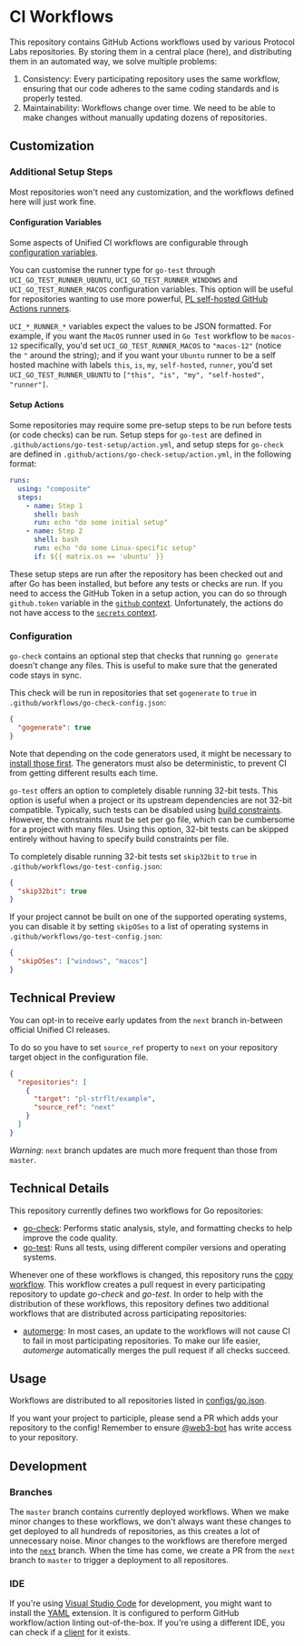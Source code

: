 # CI Workflows

This repository contains GitHub Actions workflows used by various Protocol Labs repositories.
By storing them in a central place (here), and distributing them in an automated way, we solve multiple problems:
1. Consistency: Every participating repository uses the same workflow, ensuring that our code adheres to the same coding standards and is properly tested.
2. Maintainability: Workflows change over time. We need to be able to make changes without manually updating dozens of repositories.

## Customization

### Additional Setup Steps

Most repositories won't need any customization, and the workflows defined here will just work fine.

#### Configuration Variables

Some aspects of Unified CI workflows are configurable through [configuration variables](https://docs.github.com/en/actions/learn-github-actions/variables#creating-configuration-variables-for-a-repository).

You can customise the runner type for `go-test` through `UCI_GO_TEST_RUNNER_UBUNTU`, `UCI_GO_TEST_RUNNER_WINDOWS` and `UCI_GO_TEST_RUNNER_MACOS` configuration variables. This option will be useful for repositories wanting to use more powerful, [PL self-hosted GitHub Actions runners](https://github.com/pl-strflt/tf-aws-gh-runner).

`UCI_*_RUNNER_*` variables expect the values to be JSON formatted. For example, if you want the `MacOS` runner used in `Go Test` workflow to be `macos-12` specifically, you'd set `UCI_GO_TEST_RUNNER_MACOS` to `"macos-12"` (notice the `"` around the string); and if you want your `Ubuntu` runner to be a self hosted machine with labels `this`, `is`, `my`, `self-hosted`, `runner`, you'd set `UCI_GO_TEST_RUNNER_UBUNTU` to `["this", "is", "my", "self-hosted", "runner"]`.

#### Setup Actions

Some repositories may require some pre-setup steps to be run before tests (or code checks) can be run. Setup steps for `go-test` are defined in `.github/actions/go-test-setup/action.yml`, and setup steps for `go-check` are defined in `.github/actions/go-check-setup/action.yml`, in the following format:

```yml
runs:
  using: "composite"
  steps:
    - name: Step 1
      shell: bash
      run: echo "do some initial setup"
    - name: Step 2
      shell: bash
      run: echo "do some Linux-specific setup"
      if: ${{ matrix.os == 'ubuntu' }}
```

These setup steps are run after the repository has been checked out and after Go has been installed, but before any tests or checks are run.
If you need to access the GitHub Token in a setup action, you can do so through `github.token` variable in the [`github` context](https://docs.github.com/en/actions/learn-github-actions/contexts#github-context). Unfortunately, the actions do not have access to the [`secrets` context](https://docs.github.com/en/actions/learn-github-actions/contexts#secrets-context).

### Configuration

`go-check` contains an optional step that checks that running `go generate` doesn't change any files.
This is useful to make sure that the generated code stays in sync.

This check will be run in repositories that set `gogenerate` to `true` in `.github/workflows/go-check-config.json`:
```json
{
  "gogenerate": true
}
```

Note that depending on the code generators used, it might be necessary to [install those first](#additional-setup-steps).
The generators must also be deterministic, to prevent CI from getting different results each time.

`go-test` offers an option to completely disable running 32-bit tests.
This option is useful when a project or its upstream dependencies are not 32-bit compatible.
Typically, such tests can be disabled using [build constraints](https://pkg.go.dev/cmd/go#hdr-Build_constraints).
However, the constraints must be set per go file, which can be cumbersome for a project with many files.
Using this option, 32-bit tests can be skipped entirely without having to specify build constraints per file.

To completely disable running 32-bit tests set `skip32bit` to `true` in `.github/workflows/go-test-config.json`:
```json
{
  "skip32bit": true
}
```

If your project cannot be built on one of the supported operating systems, you can disable it by setting `skipOSes` to a list of operating systems in `.github/workflows/go-test-config.json`:
```json
{
  "skipOSes": ["windows", "macos"]
}
```

## Technical Preview

You can opt-in to receive early updates from the `next` branch in-between official Unified CI releases.

To do so you have to set `source_ref` property to `next` on your repository target object in the configuration file.
```json
{
  "repositories": [
    {
      "target": "pl-strflt/example",
      "source_ref": "next"
    }
  ]
}
```

_Warning_: `next` branch updates are much more frequent than those from `master`.

## Technical Details

This repository currently defines two workflows for Go repositories:
* [go-check](templates/.github/workflows/go-check.yml): Performs static analysis, style, and formatting checks to help improve the code quality.
* [go-test](templates/.github/workflows/go-test.yml): Runs all tests, using different compiler versions and operating systems.

Whenever one of these workflows is changed, this repository runs the [copy workflow](.github/workflows/copy-workflow.yml). This workflow creates a pull request in every participating repository to update *go-check* and *go-test*.
In order to help with the distribution of these workflows, this repository defines two additional workflows that are distributed across participating repositories:
* [automerge](templates/.github/workflows/automerge.yml): In most cases, an update to the workflows will not cause CI to fail in most participating repositories. To make our life easier, *automerge* automatically merges the pull request if all checks succeed.

## Usage

Workflows are distributed to all repositories listed in [configs/go.json](configs/go.json).

If you want your project to participle, please send a PR which adds your repository to the config! Remember to ensure [@web3-bot](https://github.com/web3-bot) has write access to your repository.

## Development

### Branches

The `master` branch contains currently deployed workflows.
When we make minor changes to these workflows, we don't always want these changes to get deployed to all hundreds of repositories, as this creates a lot of unnecessary noise. Minor changes to the workflows are therefore merged into the [`next`](https://github.com/protocol/.github/tree/next) branch. When the time has come, we create a PR from the `next` branch to `master` to trigger a deployment to all repositores.

### IDE

If you're using [Visual Studio Code](https://code.visualstudio.com/) for development, you might want to install the [YAML](https://marketplace.visualstudio.com/items?itemName=redhat.vscode-yaml) extension. It is configured to perform GitHub workflow/action linting out-of-the-box. If you're using a different IDE, you can check if a [client](https://github.com/redhat-developer/yaml-language-server#clients) for it exists.
